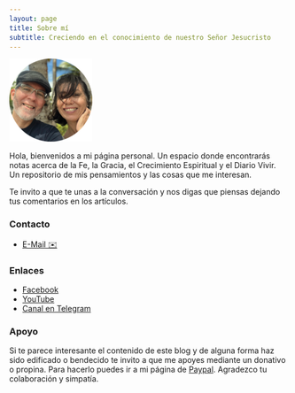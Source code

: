 ```yaml
---
layout: page
title: Sobre mí
subtitle: Creciendo en el conocimiento de nuestro Señor Jesucristo
---
```


![profile-pic](/assets/img/IMG-5001-modified.png) 

Hola, bienvenidos a mi página personal. Un espacio donde encontrarás notas acerca de la Fe, la Gracia, el Crecimiento Espiritual y el Diario Vivir. Un repositorio de mis pensamientos y las cosas que me interesan.

Te invito a que te unas a la conversación y nos digas que piensas dejando tus comentarios en los artículos. 

### Contacto

- <a href="mailto:josedanois@gmail.com" target="_blank">E-Mail ✉️</a>

### Enlaces
  
- <a href="https://www.facebook.com/leondejudahumacao" target="_blank">Facebook</a>
- <a href="https://www.youtube.com/@jdanois" target="_blank">YouTube</a>
- <a href="https://t.me/notas_de_fe_y_gracia" target="_blank">Canal en Telegram</a>

### Apoyo

Si te parece interesante el contenido de este blog y de alguna forma haz sido edificado o bendecido te invito a que me apoyes mediante un donativo o propina. Para hacerlo puedes ir a mi página de <a href="https://www.paypal.com/donate?hosted_button_id=N6EF4CUBXF3BY" target="_blank">Paypal</a>. Agradezco tu colaboración y simpatía.
